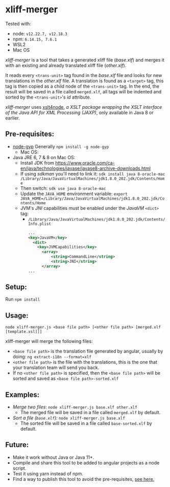 # xliff-merger
Tested with:
 * node: `v12.22.7, v12.18.3`
 * npm: `6.14.15, 7.6.1`
 * WSL2
 * Mac OS

_xliff-merger_ is a tool that takes a generated xliff file (_base.xlf_)  and merges it with an existing and already translated xliff file (_other.xlf_).

 It reads every `<trans-unit>` tag found in the _base.xlf_ file and looks for new translations in the _other.xlf_ file. A translation is found as a `<target>` tag, this tag is then copied as a child node of the `<trans-unit>` tag. In the end, the result will be saved in a file called `merged.xlf`, all tags will be indented and sorted by the `<trans-unit>`'s _id_ attribute.

_xliff-merger_ uses [xslt4node](https://www.npmjs.com/package/xslt4node), _a XSLT package wrapping the XSLT interface of the Java API for XML Processing (JAXP)_, only available in Java 8 or earlier.

## Pre-requisites:
* [node-gyp](https://github.com/nodejs/node-gyp) Generally `npm install -g node-gyp`
  * Mac OS:
* Java JRE 6, 7 & 8 on Mac OS:
  * Install JDK from https://www.oracle.com/ca-en/java/technologies/javase/javase8-archive-downloads.html
  * If using _sdkman_ you'll need to link it: `sdk install java 8-oracle-mac /Library/Java/JavaVirtualMachines/jdk1.8.0_202.jdk/Contents/Home`
  * Then switch: `sdk use java 8-oracle-mac`
  * Update the `JAVA_HOME` environment variable: `export JAVA_HOME=/Library/Java/JavaVirtualMachines/jdk1.8.0_202.jdk/Contents/Home`
  * JVM's _JNI_ capabilities must be enabled under the _JavaVM_ `<dict>` tag:
    * `/Library/Java/JavaVirtualMachines/jdk1.8.0_202.jdk/Contents/Info.plist`
      ``` xml
      ...
      <key>JavaVM</key>
        <dict>
          <key>JVMCapabilities</key>
            <array>
                <string>CommandLine</string>
                <string>JNI</string>
            </array>
      ...

## Setup:
Run `npm install`

## Usage:

`node xliff-merger.js <base file path> [<other file path> [merged.xlf [template.xsl]]]`

xliff-merger will merge the following files:
* `<base file path>` is the translation file generated by angular, usually by doing: `ng extract-i18n --format=xlf`
* `<other file path>` is the file with the translations, this is the one that your translation team will send you back.
* If no `<other file path>` is specified, then the `<base file path>` will be sorted and saved as `<base file path>-sorted.xlf`

## Examples:
* *Merge two files*: `node xliff-merger.js base.xlf other.xlf`
  * The merged file will be saved in a file called `merged.xlf` by default.
* *Sort a file (`base.xlf`):* `node xliff-merger.js base.xlf`
  * The sorted file will be saved in a file called `base-sorted.xlf` by default.

## Future:
* Make it work without Java or Java 11+.
* Compile and share this tool to be added to angular projects as a node script.
* Test it using yarn instead of npm.
* Find a way to publish this tool to avoid the pre-requisites, [see here.](https://sunzhongkui.wordpress.com/2013/07/26/create-and-publish-node-js-c-addon/)
